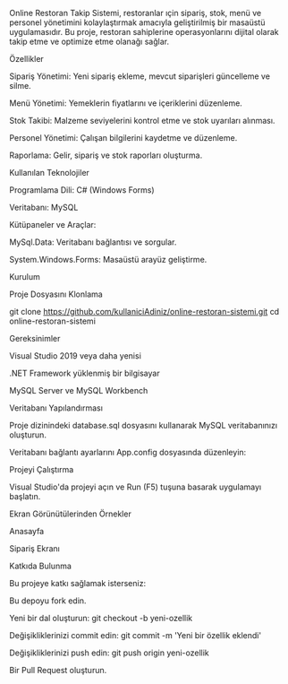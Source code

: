 Online Restoran Takip Sistemi, restoranlar ıçin sipariş, stok, menü ve personel yönetimini kolaylaştırmak amacıyla geliştirilmiş bir masaüstü uygulamasıdır. Bu proje, restoran sahiplerine operasyonlarını dijital olarak takip etme ve optimize etme olanağı sağlar.

Özellikler

Sipariş Yönetimi: Yeni sipariş ekleme, mevcut siparişleri güncelleme ve silme.

Menü Yönetimi: Yemeklerin fiyatlarını ve içeriklerini düzenleme.

Stok Takibi: Malzeme seviyelerini kontrol etme ve stok uyarıları alınması.

Personel Yönetimi: Çalışan bilgilerini kaydetme ve düzenleme.

Raporlama: Gelir, sipariş ve stok raporları oluşturma.

Kullanılan Teknolojiler

Programlama Dili: C# (Windows Forms)

Veritabanı: MySQL

Kütüpaneler ve Araçlar:

MySql.Data: Veritabanı bağlantısı ve sorgular.

System.Windows.Forms: Masaüstü arayüz geliştirme.

Kurulum

Proje Dosyasını Klonlama

git clone https://github.com/kullaniciAdiniz/online-restoran-sistemi.git
cd online-restoran-sistemi

Gereksinimler

Visual Studio 2019 veya daha yenisi

.NET Framework yüklenmiş bir bilgisayar

MySQL Server ve MySQL Workbench

Veritabanı Yapılandırması

Proje dizinindeki database.sql dosyasını kullanarak MySQL veritabanınızı oluşturun.

Veritabanı bağlantı ayarlarını App.config dosyasında düzenleyin:

<connectionStrings>
  <add name="MySqlConnection" connectionString="Server=localhost;Database=restoran_db;Uid=root;Pwd=password;" providerName="MySql.Data.MySqlClient" />
</connectionStrings>

Projeyi Çalıştırma

Visual Studio'da projeyi açın ve Run (F5) tuşuna basarak uygulamayı başlatın.

Ekran Görünütülerinden Örnekler

Anasayfa



Sipariş Ekranı



Katkıda Bulunma

Bu projeye katkı sağlamak isterseniz:

Bu depoyu fork edin.

Yeni bir dal oluşturun: git checkout -b yeni-ozellik

Değişikliklerinizi commit edin: git commit -m 'Yeni bir özellik eklendi'

Değişikliklerinizi push edin: git push origin yeni-ozellik

Bir Pull Request oluşturun.

